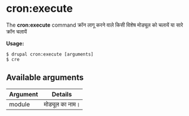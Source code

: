 # cron:execute
The **cron:execute** command क्रॉन लागू करने वाले किसी विशेष मोड्यूल को चलायें या सारे क्रॉन चलायें

**Usage:**
```
$ drupal cron:execute [arguments] 
$ cre  
```

## Available arguments
Argument | Details
---------|-------------
module | मोड्यूल का नाम।
